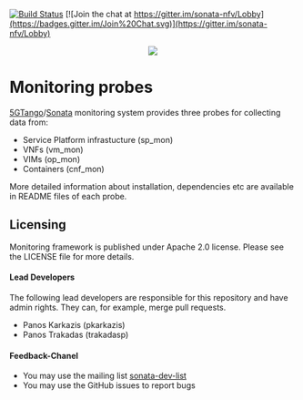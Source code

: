[![Build Status](https://jenkins.sonata-nfv.eu/buildStatus/icon?job=son-mon-probe-pipeline/master)](http://jenkins.sonata-nfv.eu/job/son-mon-probe-pipeline/master) [![Join the chat at https://gitter.im/sonata-nfv/Lobby](https://badges.gitter.im/Join%20Chat.svg)](https://gitter.im/sonata-nfv/Lobby)
<p align="center"><img src="https://github.com/sonata-nfv/son-monitor/wiki/images/sonata-5gtango-logo-500px.png" /></p>

# Monitoring probes  
[5GTango](http://5gtango.eu)/[Sonata](http://sonata-nfv.eu) monitoring system provides three probes for collecting data from: 
 * Service Platform infrastucture (sp_mon)
 * VNFs (vm_mon)
 * VIMs (op_mon)
 * Containers (cnf_mon) 

More detailed information about installation, dependencies etc are available in README files of each probe. 

## Licensing

Monitoring framework is published under Apache 2.0 license. Please see the LICENSE file for more details.

#### Lead Developers

The following lead developers are responsible for this repository and have admin rights. They can, for example, merge pull requests.
 
 * Panos Karkazis (pkarkazis)
 * Panos Trakadas (trakadasp)

#### Feedback-Chanel

* You may use the mailing list [sonata-dev-list](mailto:sonata-dev@lists.atosresearch.eu)
* You may use the GitHub issues to report bugs
